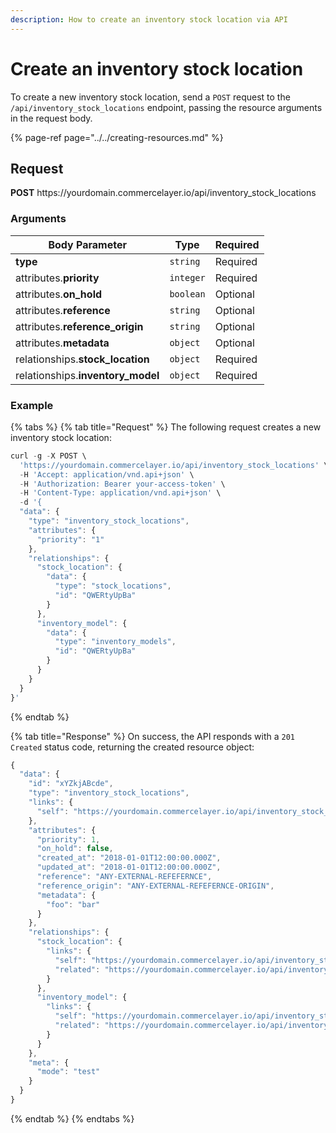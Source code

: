```yaml
---
description: How to create an inventory stock location via API
---
```


# Create an inventory stock location

To create a new inventory stock location, send a `POST` request to the `/api/inventory_stock_locations` endpoint, passing the resource arguments in the request body.

{% page-ref page="../../creating-resources.md" %}

## Request

**POST** https://<i></i>yourdomain.commercelayer.io/api/inventory_stock_locations

### Arguments

| Body Parameter | Type     | Required |
| -------------- | -------- | -------- |
| **type**       | `string` | Required |
| attributes.**priority** | `integer` | Required |
| attributes.**on_hold** | `boolean` | Optional |
| attributes.**reference** | `string` | Optional |
| attributes.**reference_origin** | `string` | Optional |
| attributes.**metadata** | `object` | Optional |
| relationships.**stock_location** | `object` | Required |
| relationships.**inventory_model** | `object` | Required |

### Example

{% tabs %}
{% tab title="Request" %}
The following request creates a new inventory stock location:

```javascript
curl -g -X POST \
  'https://yourdomain.commercelayer.io/api/inventory_stock_locations' \
  -H 'Accept: application/vnd.api+json' \
  -H 'Authorization: Bearer your-access-token' \
  -H 'Content-Type: application/vnd.api+json' \
  -d '{
  "data": {
    "type": "inventory_stock_locations",
    "attributes": {
      "priority": "1"
    },
    "relationships": {
      "stock_location": {
        "data": {
          "type": "stock_locations",
          "id": "QWERtyUpBa"
        }
      },
      "inventory_model": {
        "data": {
          "type": "inventory_models",
          "id": "QWERtyUpBa"
        }
      }
    }
  }
}'
```
{% endtab %}

{% tab title="Response" %}
On success, the API responds with a `201 Created` status code, returning the created resource object:

```javascript
{
  "data": {
    "id": "xYZkjABcde",
    "type": "inventory_stock_locations",
    "links": {
      "self": "https://yourdomain.commercelayer.io/api/inventory_stock_locations/xYZkjABcde"
    },
    "attributes": {
      "priority": 1,
      "on_hold": false,
      "created_at": "2018-01-01T12:00:00.000Z",
      "updated_at": "2018-01-01T12:00:00.000Z",
      "reference": "ANY-EXTERNAL-REFEFERNCE",
      "reference_origin": "ANY-EXTERNAL-REFEFERNCE-ORIGIN",
      "metadata": {
        "foo": "bar"
      }
    },
    "relationships": {
      "stock_location": {
        "links": {
          "self": "https://yourdomain.commercelayer.io/api/inventory_stock_locations/xYZkjABcde/relationships/stock_location",
          "related": "https://yourdomain.commercelayer.io/api/inventory_stock_locations/xYZkjABcde/stock_location"
        }
      },
      "inventory_model": {
        "links": {
          "self": "https://yourdomain.commercelayer.io/api/inventory_stock_locations/xYZkjABcde/relationships/inventory_model",
          "related": "https://yourdomain.commercelayer.io/api/inventory_stock_locations/xYZkjABcde/inventory_model"
        }
      }
    },
    "meta": {
      "mode": "test"
    }
  }
}
```
{% endtab %}
{% endtabs %}

